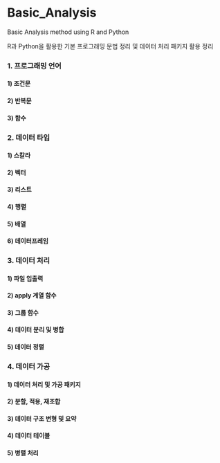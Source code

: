# Basic_Analysis
Basic Analysis method using R and Python

R과 Python을 활용한 기본 프로그래밍 문법 정리 및 데이터 처리 패키지 활용 정리

### 1. 프로그래밍 언어
#### 1) 조건문
#### 2) 반복문
#### 3) 함수


### 2. 데이터 타입
#### 1) 스칼라
#### 2) 벡터
#### 3) 리스트
#### 4) 행렬
#### 5) 배열
#### 6) 데이터프레임

### 3. 데이터 처리
#### 1) 파일 입출력
#### 2) apply 계열 함수
#### 3) 그룹 함수
#### 4) 데이터 분리 및 병합
#### 5) 데이터 정렬

### 4. 데이터 가공
#### 1) 데이터 처리 및 가공 패키지
#### 2) 분할, 적용, 재조합
#### 3) 데이터 구조 변형 및 요약
#### 4) 데이터 테이블
#### 5) 병렬 처리
